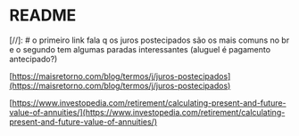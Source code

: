 # README

[//]: # o primeiro link fala q os juros postecipados são os mais comuns no br e o segundo tem algumas paradas interessantes (aluguel é pagamento antecipado?)

[https://maisretorno.com/blog/termos/j/juros-postecipados](https://maisretorno.com/blog/termos/j/juros-postecipados)

[https://www.investopedia.com/retirement/calculating-present-and-future-value-of-annuities/](https://www.investopedia.com/retirement/calculating-present-and-future-value-of-annuities/)
